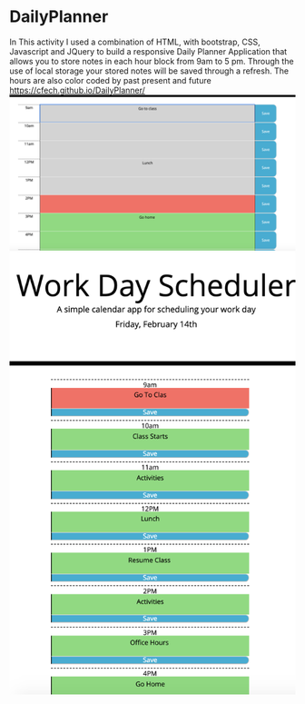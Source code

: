 # DailyPlanner
In This activity I used a combination of HTML, with bootstrap, CSS, Javascript and JQuery to build a  responsive Daily Planner Application that allows you to store notes in each hour block from 9am to 5 pm. Through the use of local storage your stored notes will be saved through a refresh. The hours are also color coded by past present and future
https://cfech.github.io/DailyPlanner/
![Full size picture](assets/fullSize.png)
![Responsive picture](assets/responsive2.png)
